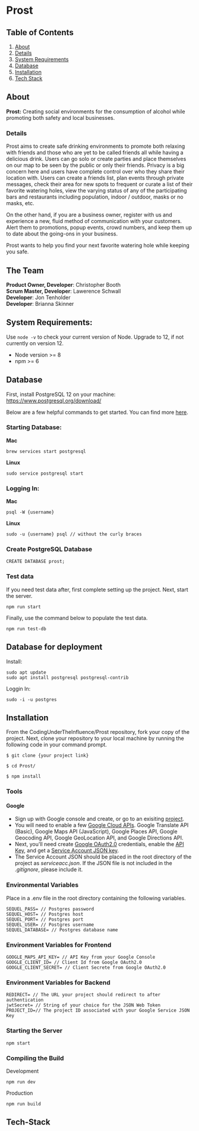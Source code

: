 # Prost
## Table of Contents
1. [About](#about)
2. [Details](#details)
3. [System Requirements](#details)
4. [Database](#database)
5. [Installation](#installation)
6. [Tech Stack](#tech-stack)
 
## About
**Prost:** Creating social environments for the consumption of alcohol while promoting both safety and local businesses.
### Details
Prost aims to create safe drinking environments to promote both relaxing with friends and those who are yet to be called friends all while having a delicious drink. Users can go solo or create parties and place themselves on our map to be seen by the public or only their friends.  Privacy is a big concern here and users have complete control over who they share their location with.  Users can create a friends list, plan events through private messages, check their area for new spots to frequent or curate a list of their favorite watering holes, view the varying status of any of the participating bars and restaurants including population, indoor / outdoor, masks or no masks, etc.
 
On the other hand, if you are a business owner, register with us and experience a new, fluid method of communication with your customers. Alert them to promotions, popup events, crowd numbers, and keep them up to date about the going-ons in your business.
 
Prost wants to help you find your next favorite watering hole while keeping you safe.
 
## The Team
**Product Owner, Developer**: Christopher Booth
<br>
**Scrum Master, Developer**: Lawerence Schwall
<br>
**Developer**: Jon Tenholder
<br>
**Developer**: Brianna Skinner
## System Requirements:
Use `node -v` to check your current version of Node. Upgrade to 12, if not currently on version 12.
 
 - Node version >= 8
 - npm >= 6
 
## Database
First, install PostgreSQL 12 on your machine:
https://www.postgresql.org/download/
 
Below are a few helpful commands to get started. You can find more [here](https://www.postgresqltutorial.com/psql-commands/).
 
### Starting Database:
**Mac**
```
brew services start postgresql
```
**Linux**
```
sudo service postgresql start
```
### Logging In:
**Mac**
```
psql -W {username}
```
**Linux**
```
sudo -u {username} psql // without the curly braces
```
### Create PostgreSQL Database
```
CREATE DATABASE prost;
```
### Test data
If you need test data after, first complete setting up the project. Next, start the server.
```
npm run start
```
Finally, use the command below to populate the test data.
```
npm run test-db
```
 
## Database for deployment
 
Install: 
``` 
sudo apt update
sudo apt install postgresql postgresql-contrib
```
Loggin In:
```
sudo -i -u postgres
```
## Installation
From the CodingUnderTheInfluence/Prost repository, fork your copy of the project. Next, clone your repository to your local machine by running the following code in your command prompt.
 
```
$ git clone {your project link}
 
$ cd Prost/
 
$ npm install
```
### Tools
#### Google
- Sign up with Google console and create, or go to an exisiting [project](https://cloud.google.com/resource-manager/docs/creating-managing-projects). 
- You will need to enable a few [Google Cloud APIs](https://cloud.google.com/apis/docs/getting-started). Google Translate API (Basic), Google Maps API (JavaScript), Google Places API, Google Geocoding API, Google GeoLocation API, and Google Directions API.
- Next, you'll need create [Google OAuth2.0](https://support.google.com/googleapi/answer/6158849) credentials, enable the [API Key](https://support.google.com/googleapi/answer/6158862), and get a [Service Account JSON key](https://cloud.google.com/iam/docs/service-accounts).
- The Service Account JSON should be placed in the root directory of the project as _serviceacc.json_. If the JSON file is not included in the _.gitignore_, please include it.
### Environmental Variables
Place in a .env file in the root directory containing the following variables.
```
SEQUEL_PASS= // Postgres password
SEQUEL_HOST= // Postgres host
SEQUEL_PORT= // Postgres port
SEQUEL_USER= // Postgres username
SEQUEL_DATABASE= // Postgres database name
```
### Environment Variables for Frontend
```
GOOGLE_MAPS_API_KEY= // API Key from your Google Console
GOOGLE_CLIENT_ID= // Client Id from Google OAuth2.0
GOOGLE_CLIENT_SECRET= // Client Secrete from Google OAuth2.0
```
### Environment Variables for Backend
```
REDIRECT= // The URL your project should redirect to after authentication 
jwtSecret= // String of your choice for the JSON Web Token
PROJECT_ID=// The project ID associated with your Google Service JSON Key 
```
### Starting the Server
```
npm start
```
### Compiling the Build
Development
```
npm run dev
```
Production
```
npm run build
```
## Tech-Stack
 